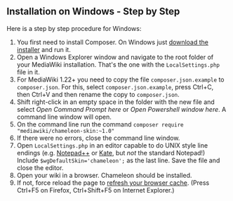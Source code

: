 ## Installation on Windows - Step by Step

Here is a step by step procedure for Windows:

1.  You first need to install Composer. On Windows just [download the
    installer][composer-installer] and run it.
2.  Open a Windows Explorer window and navigate to the root folder of
    your MediaWiki installation. That's the one with the
    `LocalSettings.php` file in it.
3.  For MediaWiki 1.22+ you need to copy the file
    `composer.json.example` to `composer.json`. For this, select
    `composer.json.example`, press Ctrl+C, then Ctrl+V and then rename
    the copy to `composer.json`.
4.  Shift right-click in an empty space in the folder with the new file and select *Open Command Prompt here* or *Open Powershell window here*. A command line window will open.
5.  On the command line run the command
    `composer require "mediawiki/chameleon-skin:~1.0"`
6.  If there were no errors, close the command line window.
7.  Open `LocalSettings.php` in an editor capable to do UNIX style line
    endings (e.g. [Notepad++][] or [Kate][], but *not* the standard Notepad!)
    Include `$wgDefaultSkin='chameleon';` as
    the last line. Save the file and close the editor.
8.  Open your wiki in a browser. Chameleon should be installed.
9.  If not, force reload the page to
    [refresh your browser cache][cache-refresh]. (Press Ctrl+F5 on Firefox,
    Ctrl+Shift+F5 on Internet Explorer.)

[composer-installer]: https://getcomposer.org/Composer-Setup.exe
[Notepad++]: http://notepad-plus-plus.org/
[Kate]:http://kate-editor.org/
[cache-refresh]: http://www.refreshyourcache.com/en/home/
